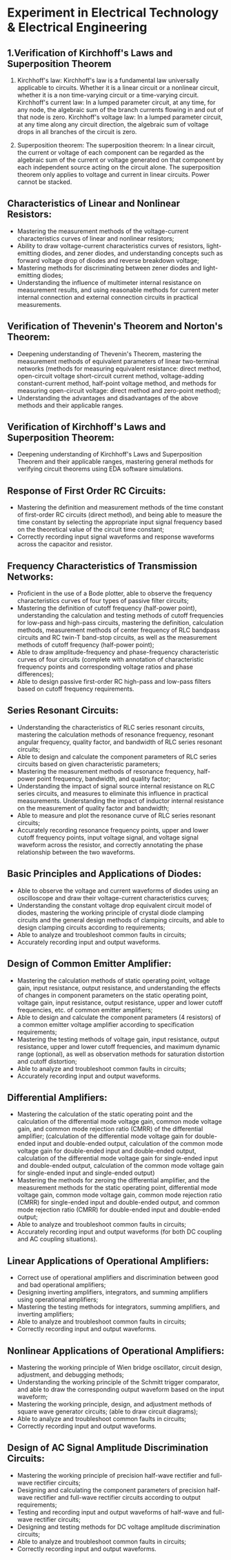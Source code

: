 # Experiment in Electrical Technology & Electrical Engineering

## 1.Verification of Kirchhoff's Laws and Superposition Theorem
1. Kirchhoff's law:
Kirchhoff's law is a fundamental law universally applicable to circuits. Whether it is a linear circuit or a nonlinear circuit, whether it is a non time-varying circuit or a time-varying circuit.
Kirchhoff's current law: In a lumped parameter circuit, at any time, for any node, the algebraic sum of the branch currents flowing in and out of that node is zero.
Kirchhoff's voltage law: In a lumped parameter circuit, at any time along any circuit direction, the algebraic sum of voltage drops in all branches of the circuit is zero.

3. Superposition theorem:
The superposition theorem: In a linear circuit, the current or voltage of each component can be regarded as the algebraic sum of the current or voltage generated on that component by each independent source acting on the circuit alone. The superposition theorem only applies to voltage and current in linear circuits. Power cannot be stacked.


## Characteristics of Linear and Nonlinear Resistors:
- Mastering the measurement methods of the voltage-current characteristics curves of linear and nonlinear resistors;
- Ability to draw voltage-current characteristics curves of resistors, light-emitting diodes, and zener diodes, and understanding concepts such as forward voltage drop of diodes and reverse breakdown voltage;
- Mastering methods for discriminating between zener diodes and light-emitting diodes;
- Understanding the influence of multimeter internal resistance on measurement results, and using reasonable methods for current meter internal connection and external connection circuits in practical measurements.

## Verification of Thevenin's Theorem and Norton's Theorem:
- Deepening understanding of Thevenin's Theorem, mastering the measurement methods of equivalent parameters of linear two-terminal networks (methods for measuring equivalent resistance: direct method, open-circuit voltage short-circuit current method, voltage-adding constant-current method, half-point voltage method, and methods for measuring open-circuit voltage: direct method and zero-point method);
- Understanding the advantages and disadvantages of the above methods and their applicable ranges.

## Verification of Kirchhoff's Laws and Superposition Theorem:
- Deepening understanding of Kirchhoff's Laws and Superposition Theorem and their applicable ranges, mastering general methods for verifying circuit theorems using EDA software simulations.

## Response of First Order RC Circuits:
- Mastering the definition and measurement methods of the time constant of first-order RC circuits (direct method), and being able to measure the time constant by selecting the appropriate input signal frequency based on the theoretical value of the circuit time constant;
- Correctly recording input signal waveforms and response waveforms across the capacitor and resistor.

## Frequency Characteristics of Transmission Networks:
- Proficient in the use of a Bode plotter, able to observe the frequency characteristics curves of four types of passive filter circuits;
- Mastering the definition of cutoff frequency (half-power point), understanding the calculation and testing methods of cutoff frequencies for low-pass and high-pass circuits, mastering the definition, calculation methods, measurement methods of center frequency of RLC bandpass circuits and RC twin-T band-stop circuits, as well as the measurement methods of cutoff frequency (half-power point);
- Able to draw amplitude-frequency and phase-frequency characteristic curves of four circuits (complete with annotation of characteristic frequency points and corresponding voltage ratios and phase differences);
- Able to design passive first-order RC high-pass and low-pass filters based on cutoff frequency requirements.

## Series Resonant Circuits:
- Understanding the characteristics of RLC series resonant circuits, mastering the calculation methods of resonance frequency, resonant angular frequency, quality factor, and bandwidth of RLC series resonant circuits;
- Able to design and calculate the component parameters of RLC series circuits based on given characteristic parameters;
- Mastering the measurement methods of resonance frequency, half-power point frequency, bandwidth, and quality factor;
- Understanding the impact of signal source internal resistance on RLC series circuits, and measures to eliminate this influence in practical measurements. Understanding the impact of inductor internal resistance on the measurement of quality factor and bandwidth;
- Able to measure and plot the resonance curve of RLC series resonant circuits;
- Accurately recording resonance frequency points, upper and lower cutoff frequency points, input voltage signal, and voltage signal waveform across the resistor, and correctly annotating the phase relationship between the two waveforms.

## Basic Principles and Applications of Diodes:
- Able to observe the voltage and current waveforms of diodes using an oscilloscope and draw their voltage-current characteristics curves;
- Understanding the constant voltage drop equivalent circuit model of diodes, mastering the working principle of crystal diode clamping circuits and the general design methods of clamping circuits, and able to design clamping circuits according to requirements;
- Able to analyze and troubleshoot common faults in circuits;
- Accurately recording input and output waveforms.

## Design of Common Emitter Amplifier:
- Mastering the calculation methods of static operating point, voltage gain, input resistance, output resistance, and understanding the effects of changes in component parameters on the static operating point, voltage gain, input resistance, output resistance, upper and lower cutoff frequencies, etc. of common emitter amplifiers;
- Able to design and calculate the component parameters (4 resistors) of a common emitter voltage amplifier according to specification requirements;
- Mastering the testing methods of voltage gain, input resistance, output resistance, upper and lower cutoff frequencies, and maximum dynamic range (optional), as well as observation methods for saturation distortion and cutoff distortion;
- Able to analyze and troubleshoot common faults in circuits;
- Accurately recording input and output waveforms.

## Differential Amplifiers:
- Mastering the calculation of the static operating point and the calculation of the differential mode voltage gain, common mode voltage gain, and common mode rejection ratio (CMRR) of the differential amplifier; (calculation of the differential mode voltage gain for double-ended input and double-ended output, calculation of the common mode voltage gain for double-ended input and double-ended output, calculation of the differential mode voltage gain for single-ended input and double-ended output, calculation of the common mode voltage gain for single-ended input and single-ended output)
- Mastering the methods for zeroing the differential amplifier, and the measurement methods for the static operating point, differential mode voltage gain, common mode voltage gain, common mode rejection ratio (CMRR) for single-ended input and double-ended output, and common mode rejection ratio (CMRR) for double-ended input and double-ended output;
- Able to analyze and troubleshoot common faults in circuits;
- Accurately recording input and output waveforms (for both DC coupling and AC coupling situations).

## Linear Applications of Operational Amplifiers:
- Correct use of operational amplifiers and discrimination between good and bad operational amplifiers;
- Designing inverting amplifiers, integrators, and summing amplifiers using operational amplifiers;
- Mastering the testing methods for integrators, summing amplifiers, and inverting amplifiers;
- Able to analyze and troubleshoot common faults in circuits;
- Correctly recording input and output waveforms.

## Nonlinear Applications of Operational Amplifiers:
- Mastering the working principle of Wien bridge oscillator, circuit design, adjustment, and debugging methods;
- Understanding the working principle of the Schmitt trigger comparator, and able to draw the corresponding output waveform based on the input waveform;
- Mastering the working principle, design, and adjustment methods of square wave generator circuits; (able to draw circuit diagrams);
- Able to analyze and troubleshoot common faults in circuits;
- Correctly recording input and output waveforms.

## Design of AC Signal Amplitude Discrimination Circuits:
- Mastering the working principle of precision half-wave rectifier and full-wave rectifier circuits;
- Designing and calculating the component parameters of precision half-wave rectifier and full-wave rectifier circuits according to output requirements;
- Testing and recording input and output waveforms of half-wave and full-wave rectifier circuits;
- Designing and testing methods for DC voltage amplitude discrimination circuits;
- Able to analyze and troubleshoot common faults in circuits;
- Correctly recording input and output waveforms.
